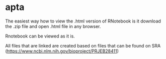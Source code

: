 # apta
The easiest way how to view the .html version of RNotebook is it download the .zip file and open .html file in any browser.

Rnotebook can be viewed as it is.

All files that are linked are created based on files that can be found on SRA (https://www.ncbi.nlm.nih.gov/bioproject/PRJEB28411)
